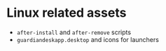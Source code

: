 # Linux related assets

- `after-install` and `after-remove` scripts
- `guardiandeskapp.desktop` and icons for launchers
